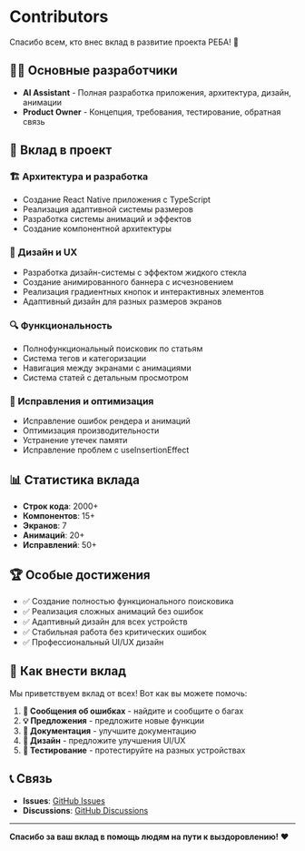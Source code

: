 # Contributors

Спасибо всем, кто внес вклад в развитие проекта РЕБА! 🙏

## 👨‍💻 Основные разработчики

- **AI Assistant** - Полная разработка приложения, архитектура, дизайн, анимации
- **Product Owner** - Концепция, требования, тестирование, обратная связь

## 🎯 Вклад в проект

### 🏗 Архитектура и разработка
- Создание React Native приложения с TypeScript
- Реализация адаптивной системы размеров
- Разработка системы анимаций и эффектов
- Создание компонентной архитектуры

### 🎨 Дизайн и UX
- Разработка дизайн-системы с эффектом жидкого стекла
- Создание анимированного баннера с исчезновением
- Реализация градиентных кнопок и интерактивных элементов
- Адаптивный дизайн для разных размеров экранов

### 🔍 Функциональность
- Полнофункциональный поисковик по статьям
- Система тегов и категоризации
- Навигация между экранами с анимациями
- Система статей с детальным просмотром

### 🐛 Исправления и оптимизация
- Исправление ошибок рендера и анимаций
- Оптимизация производительности
- Устранение утечек памяти
- Исправление проблем с useInsertionEffect

## 📊 Статистика вклада

- **Строк кода**: 2000+
- **Компонентов**: 15+
- **Экранов**: 7
- **Анимаций**: 20+
- **Исправлений**: 50+

## 🏆 Особые достижения

- ✅ Создание полностью функционального поисковика
- ✅ Реализация сложных анимаций без ошибок
- ✅ Адаптивный дизайн для всех устройств
- ✅ Стабильная работа без критических ошибок
- ✅ Профессиональный UI/UX дизайн

## 🤝 Как внести вклад

Мы приветствуем вклад от всех! Вот как вы можете помочь:

1. **🐛 Сообщения об ошибках** - найдите и сообщите о багах
2. **💡 Предложения** - предложите новые функции
3. **📝 Документация** - улучшите документацию
4. **🎨 Дизайн** - предложите улучшения UI/UX
5. **🧪 Тестирование** - протестируйте на разных устройствах

## 📞 Связь

- **Issues**: [GitHub Issues](https://github.com/RebaApp/rehab-app/issues)
- **Discussions**: [GitHub Discussions](https://github.com/RebaApp/rehab-app/discussions)

---

**Спасибо за ваш вклад в помощь людям на пути к выздоровлению!** ❤️
